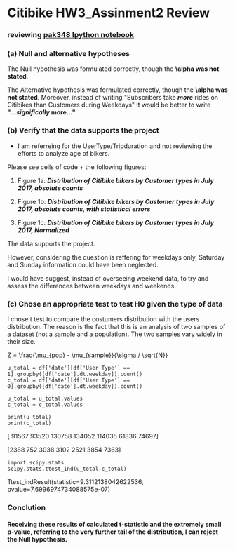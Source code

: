 # Citibike HW3_Assinment2 Review
### reviewing [pak348 Ipython notebook](https://raw.githubusercontent.com/danachermesh/PUI2017_pak348/master/HW3_pak348/Homework_3_Assignment_2_pak348.ipynb)

### (a) Null and alternative hypotheses
The Null hypothesis was formulated correctly, though the **\alpha was not stated**.

The Alternative hypothesis was formulated correctly, though the **\alpha was not stated**. Moreover, instead of writing "Subscribers take **_more_** rides on Citibikes than Customers during Weekdays" it would be better to write **"..._significally_ more..."**

### (b) Verify that the data supports the project

* I am referreing for the UserType/Tripduration and not reviewing the efforts to analyze age of bikers. 

Please see cells of code + the following figures:
1. Figure 1a: ___Distribution of Citibike bikers by Customer types in July 2017, absolute counts___ 

2. Figure 1b: ___Distribution of Citibike bikers by Customer types in July 2017, absolute counts, with statistical errors___ 

3. Figure 1c: ___Distribution of Citibike bikers by Customer types in July 2017, Normalized___

The data supports the project.

However, considering the question is reffering for weekdays only, Saturday and Sunday information could have been neglected.

I would have suggest, instead of overseeing weekend data, to try and assess the differences between weekdays and weekends.

### (c) Chose an appropriate test to test H0 given the type of data
I chose t test to compare the costumers distribution with the users distribution. The reason is the fact that this is an analysis of two samples of a dataset (not a sample and a population). The two samples vary widely in their size.

Z = \frac{\mu_{pop} - \mu_{sample}}{\sigma / \sqrt{N}}

```
u_total = df['date'][df['User Type'] == 1].groupby([df['date'].dt.weekday]).count()
c_total = df['date'][df['User Type'] == 0].groupby([df['date'].dt.weekday]).count()

u_total = u_total.values
c_total = c_total.values

print(u_total)
print(c_total)
```
[ 91567  93520 130758 134052 114035  61836  74697]

[2388  752 3038 3102 2521 3854 7363]

```
import scipy.stats
scipy.stats.ttest_ind(u_total,c_total)
```
Ttest_indResult(statistic=9.3112138042622536, pvalue=7.6996974734088575e-07)

### Conclution
#### Receiving these results of calculated t-statistic and the extremely small p-value, referring to the very further tail of the distribution, I can reject the Null hypothesis.
